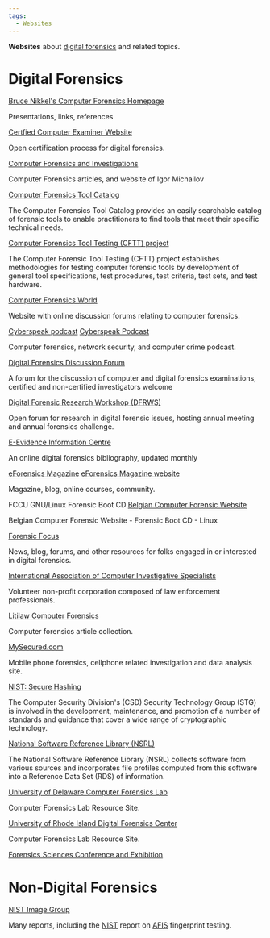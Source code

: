 ```yaml
---
tags:
  - Websites
---
```

**Websites** about [digital forensics](digital_forensics.md) and
related topics.

# Digital Forensics

[Bruce Nikkel's Computer Forensics Homepage](https://digitalforensics.ch/)

Presentations, links, references

<!-- -->

[Certfied Computer Examiner Website](https://www.isfce.com/)

Open certification process for digital forensics.

<!-- -->

[Computer Forensics and Investigations](http://computer-forensics-lab.org/)

Computer Forensics articles, and website of Igor Michailov

<!-- -->

[Computer Forensics Tool Catalog](https://toolcatalog.nist.gov/)

The Computer Forensics Tool Catalog provides an easily searchable
catalog of forensic tools to enable practitioners to find tools that
meet their specific technical needs.

<!-- -->

[Computer Forensics Tool Testing (CFTT) project](https://www.nist.gov/itl/ssd/software-quality-group/computer-forensics-tool-testing-program-cftt)

The Computer Forensic Tool Testing (CFTT) project establishes
methodologies for testing computer forensic tools by development of
general tool specifications, test procedures, test criteria, test sets,
and test hardware.

<!-- -->

[Computer Forensics World](https://www.computerforensicsworld.com/)

Website with online discussion forums relating to computer forensics.

<!-- -->

[Cyberspeak podcast](cyberspeak_podcast.md)
[Cyberspeak Podcast](https://cyberspeak.libsyn.com/)

Computer forensics, network security, and computer crime podcast.

<!-- -->

[Digital Forensics Discussion Forum](http://www.multimediaforensics.com/)

A forum for the discussion of computer and digital forensics
examinations, certified and non-certified investigators welcome

<!-- -->

[Digital Forensic Research Workshop (DFRWS)](https://dfrws.org/)

Open forum for research in digital forensic issues, hosting annual
meeting and annual forensics challenge.

<!-- -->

[E-Evidence Information Centre](http://www.e-evidence.info/)

An online digital forensics bibliography, updated monthly

<!-- -->

[eForensics Magazine](eforensics_magazine.md)
[eForensics Magazine website](https://eforensicsmag.com/)

Magazine, blog, online courses, community.

<!-- -->

FCCU GNU/Linux Forensic Boot CD
[Belgian Computer Forensic Website](http://www.lnx4n6.be/)

Belgian Computer Forensic Website - Forensic Boot CD - Linux

<!-- -->

[Forensic Focus](https://forensicfocus.com/)

News, blog, forums, and other resources for folks engaged in or
interested in digital forensics.

<!-- -->

[International Association of Computer Investigative Specialists](https://iacis.info/)

Volunteer non-profit corporation composed of law enforcement
professionals.

<!-- -->

[Litilaw Computer Forensics](http://computer-forensics-litilaw.lexbe.com/)

Computer forensics article collection.

<!-- -->

[MySecured.com](http://www.marwan.com)

Mobile phone forensics, cellphone related investigation and data
analysis site.

<!-- -->

[NIST: Secure Hashing](https://csrc.nist.gov/projects/hash-functions)

The Computer Security Division's (CSD) Security Technology Group (STG)
is involved in the development, maintenance, and promotion of a number
of standards and guidance that cover a wide range of cryptographic
technology.

<!-- -->

[National Software Reference Library (NSRL)](https://www.nist.gov/itl/ssd/software-quality-group/national-software-reference-library-nsrl)

The National Software Reference Library (NSRL) collects software from
various sources and incorporates file profiles computed from this
software into a Reference Data Set (RDS) of information.

<!-- -->

[University of Delaware Computer Forensics Lab](http://128.175.24.251/forensics/default.htm)

Computer Forensics Lab Resource Site.

<!-- -->

[University of Rhode Island Digital Forensics Center](https://web.uri.edu/cs/dfcsc/) 

Computer Forensics Lab Resource Site.

<!-- -->

[Forensics Sciences Conference and Exhibition](http://euroforensics.com/%5DEuroforensics)

# Non-Digital Forensics

[NIST Image Group](https://fingerprint.nist.gov/)

Many reports, including the [NIST](nist.md) report on [AFIS](afis.md)
fingerprint testing.
